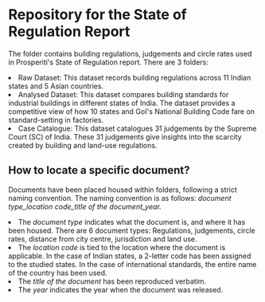 # Repository for the State of Regulation Report
The folder contains building regulations, judgements and circle rates used in Prosperiti's State of Regulation report.
There are 3 folders:
<li>Raw Dataset: This dataset records building regulations across 11 Indian states and 5 Asian countries.
<li>Analysed Dataset: This dataset compares building standards for industrial buildings in different states of India. The dataset provides a competitive view of how 10 states and GoI's National Building Code fare on standard-setting in factories.
<li>Case Catalogue: This dataset catalogues 31 judgements by the Supreme Court (SC) of India. These 31 judgements give insights into the scarcity created by building and land-use regulations.

## How to locate a specific document?
Documents have been placed housed within folders, following a strict naming convention. The naming convention is as follows: <i> document type_location code_title of the document_year. </i> </li>
<li> The <i>document type</i> indicates what the document is, and where it has been housed.
  There are 6 document types: Regulations, judgements, circle rates, distance from city centre, jurisdiction and land use.
<li> The <i> location code </i> is tied to the location where the document is applicable. In the case of Indian states, a 2-letter code has been assigned to the studied states. In the case of international standards, the entire name of the country has been used.
<li> The <i>title of the document</i> has been reproduced verbatim.
<li> The <i>year</i> indicates the year when the document was released.
